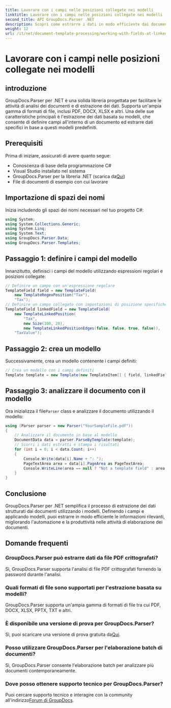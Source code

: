 ```yaml
---
title: Lavorare con i campi nelle posizioni collegate nei modelli
linktitle: Lavorare con i campi nelle posizioni collegate nei modelli
second_title: API GroupDocs.Parser .NET
description: Scopri come estrarre i dati in modo efficiente dai documenti utilizzando GroupDocs.Parser per .NET. Tutorial passo passo con esempi di codice.
weight: 12
url: /it/net/document-template-processing/working-with-fields-at-linked-positions-in-templates/
---
```


# Lavorare con i campi nelle posizioni collegate nei modelli

## introduzione
GroupDocs.Parser per .NET è una solida libreria progettata per facilitare le attività di analisi dei documenti e di estrazione dei dati. Supporta un'ampia gamma di formati di file, inclusi PDF, DOCX, XLSX e altri. Una delle sue caratteristiche principali è l'estrazione dei dati basata su modelli, che consente di definire campi all'interno di un documento ed estrarre dati specifici in base a questi modelli predefiniti.
## Prerequisiti
Prima di iniziare, assicurati di avere quanto segue:
- Conoscenza di base della programmazione C#
- Visual Studio installato nel sistema
-  GroupDocs.Parser per la libreria .NET (scarica da[Qui](https://releases.groupdocs.com/parser/net/))
- File di documenti di esempio con cui lavorare

## Importazione di spazi dei nomi
Inizia includendo gli spazi dei nomi necessari nel tuo progetto C#:
```csharp
using System;
using System.Collections.Generic;
using System.Linq;
using System.Text;
using GroupDocs.Parser.Data;
using GroupDocs.Parser.Templates;
```
## Passaggio 1: definire i campi del modello
Innanzitutto, definisci i campi del modello utilizzando espressioni regolari e posizioni collegate:
```csharp
// Definire un campo con un'espressione regolare
TemplateField field = new TemplateField(
    new TemplateRegexPosition("Tax"),
    "Tax");
// Definire un campo collegato con impostazioni di posizione specifiche
TemplateField linkedField = new TemplateField(
    new TemplateLinkedPosition(
        "Tax",
        new Size(100, 20),
        new TemplateLinkedPositionEdges(false, false, true, false)),
    "TaxValue");
```
## Passaggio 2: crea un modello
Successivamente, crea un modello contenente i campi definiti:
```csharp
// Crea un modello con i campi definiti
Template template = new Template(new TemplateItem[] { field, linkedField });
```
## Passaggio 3: analizzare il documento con il modello
 Ora inizializza il file`Parser` class e analizzare il documento utilizzando il modello:
```csharp
using (Parser parser = new Parser("YourSampleFile.pdf"))
{
    // Analizzare il documento in base al modello
    DocumentData data = parser.ParseByTemplate(template);
    // Scorri i dati estratti e stampa i risultati
    for (int i = 0; i < data.Count; i++)
    {
        Console.Write(data[i].Name + ": ");
        PageTextArea area = data[i].PageArea as PageTextArea;
        Console.WriteLine(area == null ? "Not a template field" : area.Text);
    }
}
```

## Conclusione
GroupDocs.Parser per .NET semplifica il processo di estrazione dei dati strutturati dai documenti utilizzando i modelli. Definendo i campi e applicando modelli, puoi estrarre in modo efficiente le informazioni rilevanti, migliorando l'automazione e la produttività nelle attività di elaborazione dei documenti.

## Domande frequenti
### GroupDocs.Parser può estrarre dati da file PDF crittografati?
Sì, GroupDocs.Parser supporta l'analisi di file PDF crittografati fornendo la password durante l'analisi.
### Quali formati di file sono supportati per l'estrazione basata su modelli?
GroupDocs.Parser supporta un'ampia gamma di formati di file tra cui PDF, DOCX, XLSX, PPTX, TXT e altri.
### È disponibile una versione di prova per GroupDocs.Parser?
 Sì, puoi scaricare una versione di prova gratuita da[Qui](https://releases.groupdocs.com/).
### Posso utilizzare GroupDocs.Parser per l'elaborazione batch di documenti?
Sì, GroupDocs.Parser consente l'elaborazione batch per analizzare più documenti contemporaneamente.
### Dove posso ottenere supporto tecnico per GroupDocs.Parser?
 Puoi cercare supporto tecnico e interagire con la community all'indirizzo[Forum di GroupDocs](https://forum.groupdocs.com/c/parser/17).